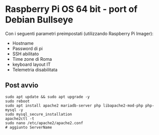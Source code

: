 # Raspberry Pi OS 64 bit - port of Debian Bullseye

Con i seguenti parametri preimpostati (utilizzando Raspberry Pi Imager):
- Hostname
- Password di pi
- SSH abilitato
- Time zone di Roma
- keyboard layout IT
- Telemetria disabilitata

## Post avvio

```
sudo apt update && sudo apt upgrade -y
sudo reboot
sudo apt install apache2 mariadb-server php libapache2-mod-php php-mysql -y
sudo mysql_secure_installation
apache2ctl -t
sudo nano /etc/apache2/apache2.conf
# aggiunto ServerName
```


































